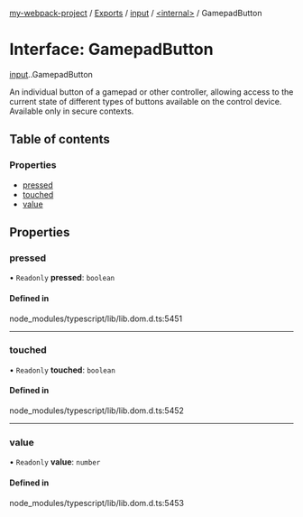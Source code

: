 [my-webpack-project](../README.md) / [Exports](../modules.md) / [input](../modules/input.md) / [<internal\>](../modules/input._internal_.md) / GamepadButton

# Interface: GamepadButton

[input](../modules/input.md).[<internal>](../modules/input._internal_.md).GamepadButton

An individual button of a gamepad or other controller, allowing access to the current state of different types of buttons available on the control device.
Available only in secure contexts.

## Table of contents

### Properties

- [pressed](input._internal_.GamepadButton.md#pressed)
- [touched](input._internal_.GamepadButton.md#touched)
- [value](input._internal_.GamepadButton.md#value)

## Properties

### pressed

• `Readonly` **pressed**: `boolean`

#### Defined in

node_modules/typescript/lib/lib.dom.d.ts:5451

___

### touched

• `Readonly` **touched**: `boolean`

#### Defined in

node_modules/typescript/lib/lib.dom.d.ts:5452

___

### value

• `Readonly` **value**: `number`

#### Defined in

node_modules/typescript/lib/lib.dom.d.ts:5453
